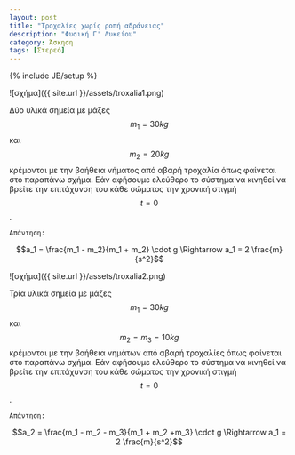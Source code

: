 ```yaml
---
layout: post
title: "Τροχαλίες χωρίς ροπή αδράνειας"
description: "Φυσική Γ' Λυκείου"
category: Άσκηση
tags: [Στερεό]
---
```

{% include JB/setup %}

![σχήμα]({{ site.url }}/assets/troxalia1.png) 

Δύο υλικά σημεία με μάζες $$m_1 = 30kg$$ και $$m_2 = 20kg$$ κρέμονται με την βοήθεια νήματος από αβαρή τροχαλία όπως φαίνεται στο παραπάνω σχήμα. Εάν αφήσουμε ελεύθερο το σύστημα να κινηθεί να βρείτε την επιτάχυνση του κάθε σώματος την χρονική στιγμή $$t = 0$$.

`Απάντηση:`

$$a_1 = \frac{m_1 - m_2}{m_1 + m_2} \cdot g \Rightarrow a_1 = 2 \frac{m}{s^2}$$


![σχήμα]({{ site.url }}/assets/troxalia2.png) 

Τρία υλικά σημεία με μάζες $$m_1 = 30kg$$ και $$m_2 = m_3 = 10kg$$ κρέμονται με την βοήθεια νημάτων από αβαρή τροχαλίες όπως φαίνεται στο παραπάνω σχήμα. Εάν αφήσουμε ελεύθερο το σύστημα να κινηθεί να βρείτε την επιτάχυνση του κάθε σώματος την χρονική στιγμή $$t = 0$$.

`Απάντηση:`

$$a_2 = \frac{m_1 - m_2 - m_3}{m_1 + m_2 +m_3} \cdot g \Rightarrow a_1 = 2 \frac{m}{s^2}$$